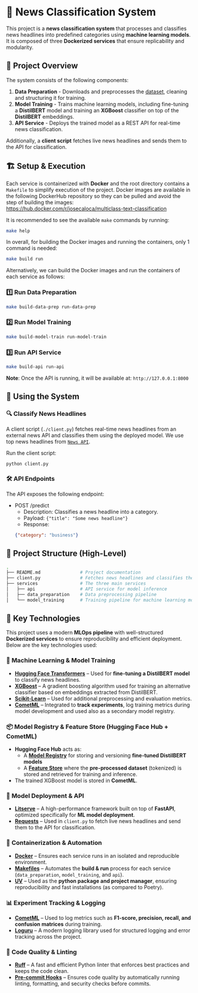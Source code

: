 # 📰 News Classification System

This project is a **news classification system** that processes and classifies news headlines into predefined categories using **machine learning models**. It is composed of three **Dockerized services** that ensure replicability and modularity.

## 📌 Project Overview

The system consists of the following components:

1. **Data Preparation** - Downloads and preprocesses the [dataset](https://archive.ics.uci.edu/dataset/359/news+aggregator), cleaning and structuring it for training.
2. **Model Training** - Trains machine learning models, including fine-tuning a **DistilBERT** model and training an **XGBoost** classifier on top of the **DistilBERT** embeddings.
3. **API Service** - Deploys the trained model as a REST API for real-time news classification.

Additionally, a **client script** fetches live news headlines and sends them to the API for classification.

## 🏗️ Setup & Execution

Each service is containerized with **Docker** and the root directory contains a `Makefile` to simplify execution of the project. Docker images are available in the following DockerHub repository so they can be pulled and avoid the step of building the images: https://hub.docker.com/r/josecaloca/multiclass-text-classification

It is recommended to see the available `make` commands by running:

```bash
make help
```
In overall, for building the Docker images and running the containers, only 1 command is needed:

```bash
make build run
```

Alternatively, we can build the Docker images and run the containers of each service as follows:

### 1️⃣ Run Data Preparation
```bash
make build-data-prep run-data-prep
```

### 2️⃣ Run Model Training
```bash
make build-model-train run-model-train
```

### 3️⃣ Run API Service
```bash
make build-api run-api
```

**Note**: Once the API is running, it will be available at: ```http://127.0.0.1:8000```

## 🚀 Using the System

### 🔍 Classify News Headlines
A client script (`./client.py`) fetches real-time news headlines from an external news API and classifies them using the deployed model. We use top news headlines from [`News API`](https://newsapi.org/docs/endpoints/top-headlines).

Run the client script:
```cd
python client.py
```

### 🛠️ API Endpoints

The API exposes the following endpoint:

- POST /predict
    - Description: Classifies a news headline into a category.
    - Payload: `{"title": "Some news headline"}`
    - Response:
    ```json
    {"category": "business"}
    ```

## 📂 Project Structure (High-Level)

```bash
.
├── README.md               # Project documentation
├── client.py               # Fetches news headlines and classifies them
├── services                # The three main services
│   ├── api                 # API service for model inference
│   ├── data_preparation    # Data preprocessing pipeline
│   └── model_training      # Training pipeline for machine learning models

```

## 🔧 Key Technologies

This project uses a modern **MLOps pipeline** with well-structured **Dockerized services** to ensure reproducibility and efficient deployment. Below are the key technologies used:

### 📌 **Machine Learning & Model Training**
- [**Hugging Face Transformers**](https://huggingface.co/docs/transformers/index) – Used for **fine-tuning a DistilBERT model** to classify news headlines.
- [**XGBoost**](https://github.com/dmlc/xgboost) – A gradient boosting algorithm used for training an alternative classifier based on embeddings extracted from DistilBERT.
- [**Scikit-Learn**](https://scikit-learn.org/stable/) – Used for additional preprocessing and evaluation metrics.
- [**CometML**](https://www.comet.com/josecaloca/multiclass-text-classification/view/new/panels) – Integrated to **track experiments**, log training metrics during model development and used also as a secondary model registry.

### 📦 **Model Registry & Feature Store (Hugging Face Hub + CometML)**
- **Hugging Face Hub** acts as:
  - A [**Model Registry**](https://huggingface.co/josecaloca/multiclass-text-classification) for storing and versioning **fine-tuned DistilBERT models**
  - A [**Feature Store**](https://huggingface.co/datasets/josecaloca/multiclass-text-classification-dataset) where the **pre-processed dataset** (tokenized) is stored and retrieved for training and inference.
- The trained XGBoost model is stored in **CometML**.

### 🚀 **Model Deployment & API**
- [**Litserve**](https://lightning.ai/docs/litserve/home) – A high-performance framework built on top of **FastAPI**, optimized specifically for **ML model deployment**.
- [**Requests**](https://requests.readthedocs.io/en/latest/) – Used in `client.py` to fetch live news headlines and send them to the API for classification.

### 🐳 **Containerization & Automation**
- [**Docker**](https://www.docker.com/) – Ensures each service runs in an isolated and reproducible environment.
- [**Makefiles**](https://www.gnu.org/software/make/) – Automates the **build & run** process for each service (`data_preparation`, `model_training`, and `api`).
- [**UV**](https://docs.astral.sh/uv/) – Used as the **python package and project manager**, ensuring reproducibility and fast installations (as compared to Poetry).

### 📊 **Experiment Tracking & Logging**
- [**CometML**](https://www.comet.com/josecaloca/multiclass-text-classification) – Used to log metrics such as **F1-score, precision, recall, and confusion matrices** during training.
- [**Loguru**](https://github.com/Delgan/loguru) – A modern logging library used for structured logging and error tracking across the project.

### 📜 **Code Quality & Linting**
- [**Ruff**](https://docs.astral.sh/ruff/) – A fast and efficient Python linter that enforces best practices and keeps the code clean.
- [**Pre-commit Hooks**](https://pre-commit.com/) – Ensures code quality by automatically running linting, formatting, and security checks before commits.
